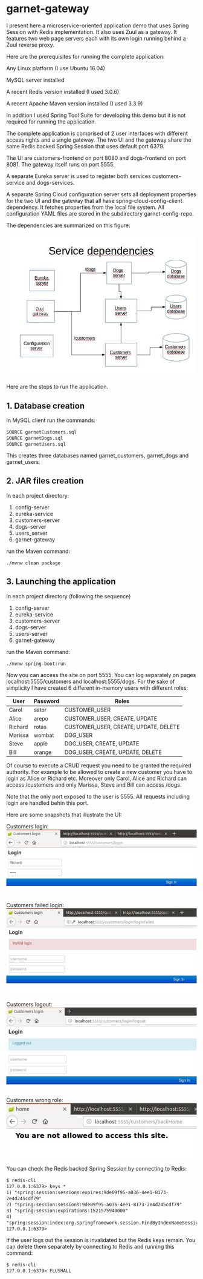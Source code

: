 # garnet-gateway
I present here a microservice-oriented application demo that uses Spring Session with Redis implementation. It also uses Zuul as a gateway. It features two web page servers each with its own login running behind a Zuul reverse proxy. 

Here are the prerequisites for running the complete application:

Any Linux platform (I use Ubuntu 16.04)

MySQL server installed

A recent Redis version installed (I used 3.0.6)

A recent Apache Maven version installed (I used 3.3.9)

In addition I used Spring Tool Suite for developing this demo but it is not required for running the application.

The complete application is comprised of 2 user interfaces with different access rights and a single gateway. The two UI and the gateway share the same Redis backed Spring Session that uses default port 6379. 

The UI are customers-frontend on port 8080 and dogs-frontend on port 8081. The gateway itself runs on port 5555.

A separate Eureka server is used to register both services customers-service and dogs-services. 

A separate Spring Cloud configuration server sets all deployment properties for the two UI and the gateway that all have spring-cloud-config-client dependency. It fetches properties from the local file system. All configuration YAML files are stored in the subdirectory garnet-config-repo.

The dependencies are summarized on this figure:

![alt text](images/garnetDependencies.png "All dependencies")

Here are the steps to run the application.

## 1. Database creation

In MySQL client run the commands:
```
SOURCE garnetCustomers.sql
SOURCE garnetDogs.sql
SOURCE garnetUsers.sql
```

This creates three databases named garnet\_customers, garnet\_dogs and garnet\_users.

## 2. JAR files creation

In each project directory:
1. config-server
1. eureka-service
1. customers-server
1. dogs-server
1. users_server
1. garnet-gateway

run the Maven command:
```
./mvnw clean package
```

## 3. Launching the application

In each project directory (following the sequence)
1. config-server
1. eureka-service
1. customers-server
1. dogs-server
1. users-server
1. garnet-gateway

run the Maven command:
```
./mvnw spring-boot:run
```

Now you can access the site on port 5555. You can log separately on pages localhost:5555/customers and localhost:5555/dogs. For the sake of simplicity I have created 6 different in-memory users with different roles:

User      | Password | Roles
--------- | -------- | ----------------------------------------
Carol     | sator    | CUSTOMER_USER
Alice     | arepo    | CUSTOMER_USER, CREATE, UPDATE
Richard   | rotas    | CUSTOMER_USER, CREATE, UPDATE, DELETE
Marissa   | wombat   | DOG_USER
Steve     | apple    | DOG_USER, CREATE, UPDATE
Bill      | orange   | DOG_USER, CREATE, UPDATE, DELETE

Of course to execute a CRUD request you need to be granted the required authority. For example to be allowed to create a new customer you have to login as Alice or Richard etc. Moreover only Carol, Alice and Richard can access /customers and only Marissa, Steve and Bill can access /dogs.

Note that the only port exposed to the user is 5555. All requests including login are handled behin this port.

Here are some snapshots that illustrate the UI:

Customers login:
![alt text](images/customersLogin.png "Customers login")

Customers failed login:
![alt text](images/customersFailedLogin.png "Customers failed login")

Customers logout:
![alt text](images/customersLogout.png "Customers logout")

Customers wrong role:
![alt text](images/customersWrongRole.png "Customers wrong role")


You can check the Redis backed Spring Session by connecting to Redis:

```
$ redis-cli
127.0.0.1:6379> keys *
1) "spring:session:sessions:expires:9de09f95-a036-4ee1-8173-2e4d245cdf79"
2) "spring:session:sessions:9de09f95-a036-4ee1-8173-2e4d245cdf79"
3) "spring:session:expirations:1521575940000"
4) "spring:session:index:org.springframework.session.FindByIndexNameSessionRepository.PRINCIPAL_NAME_INDEX_NAME:Richard"
127.0.0.1:6379> 
```

If the user logs out the session is invalidated but the Redis keys remain. You can delete them separately by connecting to Redis and running this command:

```
$ redis-cli
127.0.0.1:6379> FLUSHALL

```





